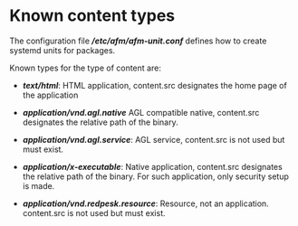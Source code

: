 
# Known content types

The configuration file ***/etc/afm/afm-unit.conf*** defines
how to create systemd units for packages.

Known types for the type of content are:

- ***text/html***:
  HTML application,
  content.src designates the home page of the application

- ***application/vnd.agl.native***
  AGL compatible native,
  content.src designates the relative path of the binary.

- ***application/vnd.agl.service***:
  AGL service, content.src is not used but must exist.

- ***application/x-executable***:
  Native application,
  content.src designates the relative path of the binary.
  For such application, only security setup is made.

- ***application/vnd.redpesk.resource***:
  Resource, not an application.
  content.src is not used but must exist.
